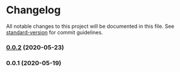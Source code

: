 # Changelog

All notable changes to this project will be documented in this file. See [standard-version](https://github.com/conventional-changelog/standard-version) for commit guidelines.

### [0.0.2](https://github.com/hiroppy/flatten-package-lock-deps/compare/v0.0.1...v0.0.2) (2020-05-23)

### 0.0.1 (2020-05-19)
